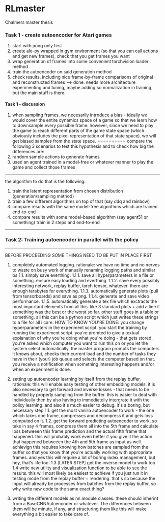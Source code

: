 # RLmaster
Chalmers master thesis 


### Task 1 - create autoencoder for Atari games
1. start with pong only first
2. create ale-py wrapped in gym environment (so that you can call actions and get new frames), check that you get frames you want
3. wrap generation of frames into some convenient torchvision loader method
4. train the autoencoder on said generation method
5. check results, including nice frame-by-frame comparisons of original and reconstructed frames
--> done. needs more architecture experimenting and tuning, maybe adding so normalization in training, but the main stuff is there.


#### Task 1 - discussion
1. when sampling frames, we necesarily introduce a bias - ideally we would cover the entire
dynamics space of a game so that we learn how to downsample every possible frame.
however, since we need to play the game to reach different parts of the game state space
(which obviously includes the pixel representation of that state space),
we will get biased samples from the state space. 
==========
compare the following 3 scenarios to test this hypothesis and to check how big the differences are:
1. random sample actions to generate frames
2. used an agent trained in a model-free or whatever manner to play the game and collect those frames
--------------
the algorithm to do that is the following:
1. train the latent representation from chosen distribution (generation/sampling method)
2. train a few different algorithms on top of that (say ddq and rainbow)
3. compare results with the same model-free algorithms which are trained end-to-end
4. compare results with some model-based algorithm (say agent51 or something) train in 2 steps and end-to-end

----------------------------------

### Task 2: Training autoencoder in parallel with the policy
-----------------------------------------------
BEFORE PROCEEDING SOME THINGS NEED TO BE PUT IN PLACE FIRST
1. completely automated logging.
rationale: we have no time and no nerves to waste on busy work of manually renaming logging paths and similar bs
1.1. simply save everthing:
1.1.1. save all hyperparameters in a file or something. ensure easy loading and everthing.
1.1.2. save every possibly interesting network, replay buffer, torch tensor, whatever. there are enough terabytes for everything.
1.1.3. automatically generate plots (pull from tensorboards) and save as png. 
1.1.4. generate and save video performance. 
1.1.5. automatically generate a tex file which exctracts the most important elements from all this.
like 3 standard plots + add a line if something was the best or the worst so far. other stuff goes in a table
or something. all this can be a python script which just writes these strings to a file for all i care.
HOW TO KNOW YOU'RE DONE: you change hyperparameters in the experiment script.  you start the training by running
the experiment script.
you're promted to give a textual explanation of why you're doing what you're doing - that gets stored.
you're asked which computer you want to run this on or you let the system select automatically.
the master program prompts the computers it knows about, checks their current load and the number
of tasks they have in their (your) job queue and selects the computer based on that.
you receive a notification when something interesting happens and/or when an experiment is done.

2. setting up autoencoder learning by itself from the replay buffer.
rationale: this will enable easy testing of other embedding models. it is also necessary
to get forward and inverse losses - that needs to be handled by properly sampling from the buffer.
this is easier to deal with individually then by also having to immediatelly intergrate it
with the policy learning. and also it's much easier to debug. it's a boring, but necessary step
1.1. get the most vanilla autoencoder to work - the one which takes one frame, compresses and decompress
it and gets loss computed on it.
1.2. get the forward predicting autoencoder to work. so take in say 4 frames, compress them all into
the 5th frame and calculate loss betweeen this frame prediction and the actual fifth frame that happened.
this will probably work even better if you give it the action that happened betweeen the 4th and 5th frame
as input as well. 
achievign this requires knowing how batches are sampled
from the buffer so that you know that you're actually working with appropriate frames.
and yes this will require a lot of boring index management, but hey, that's life too.
1.3 (LATER STEP) get the inverse model to work too
1.4 write new utility and visualization function to be able to see the results.
this will most likely be easiest to achieve if you just run it in testing mode
from the replay buffer + rendering. that's so because the input will already be processes from 
batches from the replay buffer, so why write new code to the same exact thing?

3. writing the different models as nn.module classes.
these should inherint from a BaseCNNAutoencoder or whatever.
The differences between them will be minute, if any, and structuring them like this
will make everything a bit easier to take care of.
